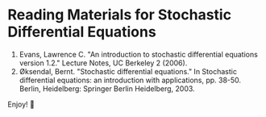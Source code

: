 # Reading Materials for Stochastic Differential Equations

1. Evans, Lawrence C. "An introduction to stochastic differential equations version 1.2." Lecture Notes, UC Berkeley 2 (2006).
2. Øksendal, Bernt. "Stochastic differential equations." In Stochastic differential equations: an introduction with applications, pp. 38-50. Berlin, Heidelberg: Springer Berlin Heidelberg, 2003.

Enjoy! 🌹
